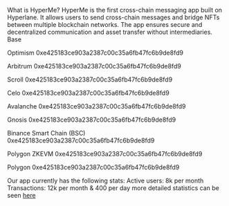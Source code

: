 What is HyperMe? HyperMe is the first cross-chain messaging app built on Hyperlane. It allows users to send cross-chain messages and bridge NFTs between multiple blockchain networks. The app ensures secure and decentralized communication and asset transfer without intermediaries.
Base

Optimism 0xe425183ce903a2387c00c35a6fb47fc6b9de8fd9

Arbitrum 0xe425183ce903a2387c00c35a6fb47fc6b9de8fd9

Scroll 0xe425183ce903a2387c00c35a6fb47fc6b9de8fd9

Celo 0xe425183ce903a2387c00c35a6fb47fc6b9de8fd9

Avalanche 0xe425183ce903a2387c00c35a6fb47fc6b9de8fd9

Gnosis 0xe425183ce903a2387c00c35a6fb47fc6b9de8fd9


Binance Smart Chain (BSC) 0xe425183ce903a2387c00c35a6fb47fc6b9de8fd9

Polygon ZKEVM 0xe425183ce903a2387c00c35a6fb47fc6b9de8fd9

Polygon 0xe425183ce903a2387c00c35a6fb47fc6b9de8fd9

Our app currently has the following stats:
Active users: 8k per month
Transactions: 12k per month & 400 per day 
more detailed statistics can be seen [here](https://dappradar.com/dapp/hyperme?chains-ds=bnb-chain%2Cavalanche%2Cpolygon%2Coptimism%2Ccelo%2Carbitrum%2Cbase&range-ds=30d)
